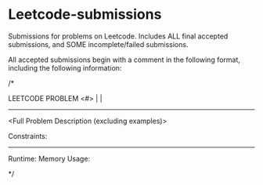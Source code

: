 # Leetcode-submissions
Submissions for problems on Leetcode. Includes ALL final accepted submissions, and SOME incomplete/failed submissions.

All accepted submissions begin with a comment in the following format, including the following information:


/*

LEETCODE PROBLEM <#> | <Problem Name> | <Date Accepted>

**************************************************************************************************

<Full Problem Description (excluding examples)>
  
  
Constraints:
<List of All Constraints>

**************************************************************************************************

Runtime: <Provided Runtime Information>
Memory Usage: <Provided Memory Usage Information>

*/

  
